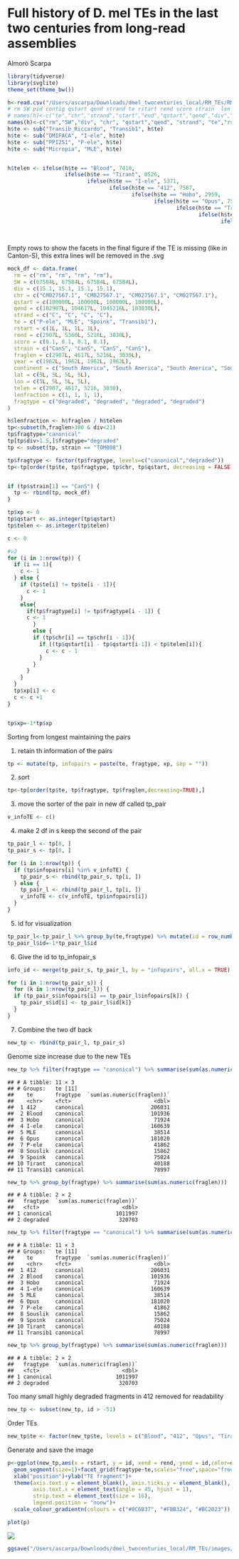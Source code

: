 Full history of D. mel TEs in the last two centuries from long-read
assemblies
================
Almorò Scarpa

``` r
library(tidyverse)
library(svglite)
theme_set(theme_bw())
```

``` r
h<-read.csv("/Users/ascarpa/Downloads/dmel_twocenturies_local/RM_TEs/RM-readable.tsv", header=TRUE, sep = "\t")
# rm SW pid contig qstart qend strand te rstart rend score strain  len year continent lat lon
# names(h)<-c("te","chr","strand","start","end","qstart","qend","div","fraglen","telen")
names(h)<-c("rm","SW","div", "chr", "qstart","qend", "strand", "te","rstart","rend","score","strain","fraglen", "year", "continent", "lat", "lon")
h$te <- sub("Transib_Riccardo", "Transib1", h$te)
h$te <- sub("DMIFACA", "I-ele", h$te)
h$te <- sub("PPI251", "P-ele", h$te)
h$te <- sub("Micropia", "MLE", h$te)


h$telen <- ifelse(h$te == "Blood", 7410,
                  ifelse(h$te == "Tirant", 8526,
                         ifelse(h$te == "I-ele", 5371,
                                ifelse(h$te == "412", 7567,
                                       ifelse(h$te == "Hobo", 2959,
                                              ifelse(h$te == "Opus", 7521,
                                                     ifelse(h$te == "Transib1", 3030,
                                                            ifelse(h$te == "MLE", 5360,
                                                                   ifelse(h$te == "Spoink", 5216,
                                                                          ifelse(h$te == "Souslik", 5275,
                                                                                 ifelse(h$te == "P-ele", 2907, NA)))))))))))
```

Empty rows to show the facets in the final figure if the TE is missing
(like in Canton-S), this extra lines will be removed in the .svg

``` r
mock_df <- data.frame(
  rm = c("rm", "rm", "rm", "rm"),
  SW = c(67584L, 67584L, 67584L, 67584L),
  div = c(15.1, 15.1, 15.1, 15.1),
  chr = c("CM027567.1", "CM027567.1", "CM027567.1", "CM027567.1"),
  qstart = c(100000L, 100000L, 100000L, 100000L),
  qend = c(102907L, 104617L, 1045216L, 103030L),
  strand = c("C", "C", "C", "C"),
  te = c("P-ele", "MLE", "Spoink", "Transib1"),
  rstart = c(1L, 1L, 1L, 1L),
  rend = c(2907L, 5360L, 5216L, 3030L),
  score = c(0.1, 0.1, 0.1, 0.1),
  strain = c("CanS", "CanS", "CanS", "CanS"),
  fraglen = c(2907L, 4617L, 5216L, 3030L),
  year = c(1962L, 1962L, 1962L, 1962L),
  continent = c("South America", "South America", "South America", "South America"),
  lat = c(5L, 5L, 5L, 5L),
  lon = c(5L, 5L, 5L, 5L),
  telen = c(2907, 4617, 5216, 3030),
  lenfraction = c(1, 1, 1, 1),
  fragtype = c("degraded", "degraded", "degraded", "degraded")
)
```

``` r
h$lenfraction <- h$fraglen / h$telen
tp<-subset(h,fraglen>300 & div<21)
tp$fragtype="canonical"
tp[tp$div>1.5,]$fragtype="degraded"
tp <- subset(tp, strain == "TOM008")

tp$fragtype <- factor(tp$fragtype, levels=c("canonical","degraded"))
tp<-tp[order(tp$te, tp$fragtype, tp$chr, tp$qstart, decreasing = FALSE),]


if (tp$strain[1] == "CanS") {
  tp <- rbind(tp, mock_df)
}

tp$xp <- 0
tp$qstart <- as.integer(tp$qstart)
tp$telen <- as.integer(tp$telen)

c <- 0

#v2
for (i in 1:nrow(tp)) {
  if (i == 1){
    c <- 1
  } else {
    if (tp$te[i] != tp$te[i - 1]){
      c <- 1
    }
    else{
      if(tp$fragtype[i] != tp$fragtype[i - 1]) {
      c <- 1
        }
        else {
        if (tp$chr[i] == tp$chr[i - 1]){
          if ((tp$qstart[i] - tp$qstart[i-1]) < tp$telen[i]){
            c <- c - 1
          }
        }
      }
    }
  }
  tp$xp[i] <- c
  c <- c +1
}


tp$xp=-1*tp$xp
```

Sorting from longest maintaining the pairs

1)  retain th information of the pairs

``` r
tp <- mutate(tp, infopairs = paste(te, fragtype, xp, sep = ""))
```

2)  sort

``` r
tp<-tp[order(tp$te, tp$fragtype, tp$fraglen,decreasing=TRUE),]
```

3)  move the sorter of the pair in new df called tp_pair

``` r
v_infoTE <- c()
```

4)  make 2 df in s keep the second of the pair

``` r
tp_pair_l <- tp[0, ]
tp_pair_s <- tp[0, ]

for (i in 1:nrow(tp)) {
  if (tp$infopairs[i] %in% v_infoTE) {
    tp_pair_s <- rbind(tp_pair_s, tp[i, ])
  } else {
    tp_pair_l <- rbind(tp_pair_l, tp[i, ])
    v_infoTE <- c(v_infoTE, tp$infopairs[i])
  }
}
```

5)  id for visualization

``` r
tp_pair_l<-tp_pair_l %>% group_by(te,fragtype) %>% mutate(id = row_number())
tp_pair_l$id=-1*tp_pair_l$id
```

6)  Give the id to tp_infopair_s

``` r
info_id <- merge(tp_pair_s, tp_pair_l, by = "infopairs", all.x = TRUE)[, c("infopairs", "id")]
```

``` r
for (i in 1:nrow(tp_pair_s)) {
  for (k in 1:nrow(tp_pair_l)) {
  if (tp_pair_s$infopairs[i] == tp_pair_l$infopairs[k]) {
    tp_pair_s$id[i] <- tp_pair_l$id[k]}
  }
}
```

7)  Combine the two df back

``` r
new_tp <- rbind(tp_pair_l, tp_pair_s)
```

Genome size increase due to the new TEs

``` r
new_tp %>% filter(fragtype == "canonical") %>% summarise(sum(as.numeric(fraglen)))
```

    ## # A tibble: 11 × 3
    ## # Groups:   te [11]
    ##    te       fragtype  `sum(as.numeric(fraglen))`
    ##    <chr>    <fct>                          <dbl>
    ##  1 412      canonical                     206031
    ##  2 Blood    canonical                     101936
    ##  3 Hobo     canonical                      71924
    ##  4 I-ele    canonical                     160639
    ##  5 MLE      canonical                      38514
    ##  6 Opus     canonical                     181020
    ##  7 P-ele    canonical                      41862
    ##  8 Souslik  canonical                      15862
    ##  9 Spoink   canonical                      75024
    ## 10 Tirant   canonical                      40188
    ## 11 Transib1 canonical                      78997

``` r
new_tp %>% group_by(fragtype) %>% summarise(sum(as.numeric(fraglen)))
```

    ## # A tibble: 2 × 2
    ##   fragtype  `sum(as.numeric(fraglen))`
    ##   <fct>                          <dbl>
    ## 1 canonical                    1011997
    ## 2 degraded                      320703

``` r
new_tp %>% filter(fragtype == "canonical") %>% summarise(sum(as.numeric(fraglen)))
```

    ## # A tibble: 11 × 3
    ## # Groups:   te [11]
    ##    te       fragtype  `sum(as.numeric(fraglen))`
    ##    <chr>    <fct>                          <dbl>
    ##  1 412      canonical                     206031
    ##  2 Blood    canonical                     101936
    ##  3 Hobo     canonical                      71924
    ##  4 I-ele    canonical                     160639
    ##  5 MLE      canonical                      38514
    ##  6 Opus     canonical                     181020
    ##  7 P-ele    canonical                      41862
    ##  8 Souslik  canonical                      15862
    ##  9 Spoink   canonical                      75024
    ## 10 Tirant   canonical                      40188
    ## 11 Transib1 canonical                      78997

``` r
new_tp %>% group_by(fragtype) %>% summarise(sum(as.numeric(fraglen)))
```

    ## # A tibble: 2 × 2
    ##   fragtype  `sum(as.numeric(fraglen))`
    ##   <fct>                          <dbl>
    ## 1 canonical                    1011997
    ## 2 degraded                      320703

Too many small highly degraded fragments in 412 removed for readability

``` r
new_tp <- subset(new_tp, id > -51)
```

Order TEs

``` r
new_tp$te <- factor(new_tp$te, levels = c("Blood", "412", "Opus", "Tirant", "I-ele", "Hobo", "P-ele", "Spoink", "MLE", "Souslik", "Transib1"))
```

Generate and save the image

``` r
p<-ggplot(new_tp,aes(x = rstart, y = id, xend = rend, yend = id,color=div))+
  geom_segment(size=1)+facet_grid(fragtype~te,scales="free",space="free")+
  xlab("position")+ylab("TE fragment")+
  theme(axis.text.y = element_blank(), axis.ticks.y = element_blank(),
        axis.text.x = element_text(angle = 45, hjust = 1),
        strip.text = element_text(size = 16),
        legend.position = "nonw")+
  scale_colour_gradientn(colours = c("#0C6B37", "#FBB324", "#BC2023"))

plot(p)
```

![](RM_TEs_v2_files/figure-gfm/unnamed-chunk-17-1.png)<!-- -->

``` r
ggsave("/Users/ascarpa/Downloads/dmel_twocenturies_local/RM_TEs/images/TOM008.svg", plot = p, width = 18, height = 10, dpi = 300)
```
